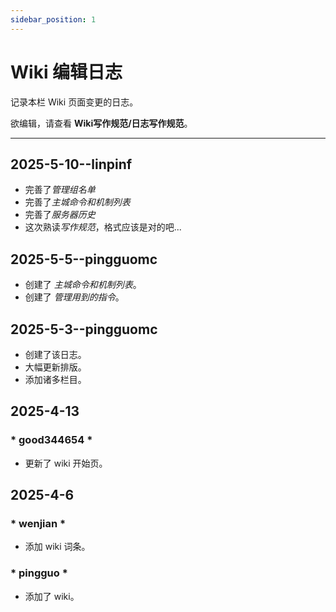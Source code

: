 ```yaml
---
sidebar_position: 1
---
```


# Wiki 编辑日志
记录本栏 Wiki 页面变更的日志。

欲编辑，请查看 **Wiki写作规范/日志写作规范**。

***
## 2025-5-10--linpinf
* 完善了*管理组名单*
* 完善了*主城命令和机制列表*
* 完善了*服务器历史*
* 这次熟读*写作规范*，格式应该是对的吧...

## 2025-5-5--pingguomc
* 创建了 *主城命令和机制列表*。
* 创建了 *管理用到的指令*。


## 2025-5-3--pingguomc
* 创建了该日志。
* 大幅更新排版。
* 添加诸多栏目。


## 2025-4-13
### * good344654 *
* 更新了 wiki 开始页。


## 2025-4-6
### * wenjian *
* 添加 wiki 词条。

### * pingguo *
* 添加了 wiki。
